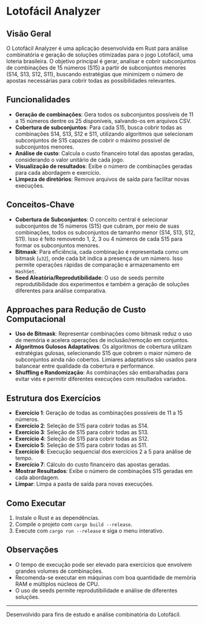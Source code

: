 # Lotofácil Analyzer

## Visão Geral

O Lotofácil Analyzer é uma aplicação desenvolvida em Rust para análise combinatória e geração de soluções otimizadas para o jogo Lotofácil, uma loteria brasileira. O objetivo principal é gerar, analisar e cobrir subconjuntos de combinações de 15 números (S15) a partir de subconjuntos menores (S14, S13, S12, S11), buscando estratégias que minimizem o número de apostas necessárias para cobrir todas as possibilidades relevantes.

## Funcionalidades

- **Geração de combinações**: Gera todos os subconjuntos possíveis de 11 a 15 números dentre os 25 disponíveis, salvando-os em arquivos CSV.
- **Cobertura de subconjuntos**: Para cada S15, busca cobrir todas as combinações S14, S13, S12 e S11, utilizando algoritmos que selecionam subconjuntos de S15 capazes de cobrir o máximo possível de subconjuntos menores.
- **Análise de custo**: Calcula o custo financeiro total das apostas geradas, considerando o valor unitário de cada jogo.
- **Visualização de resultados**: Exibe o número de combinações geradas para cada abordagem e exercício.
- **Limpeza de diretórios**: Remove arquivos de saída para facilitar novas execuções.

## Conceitos-Chave

- **Cobertura de Subconjuntos**: O conceito central é selecionar subconjuntos de 15 números (S15) que cubram, por meio de suas combinações, todos os subconjuntos de tamanho menor (S14, S13, S12, S11). Isso é feito removendo 1, 2, 3 ou 4 números de cada S15 para formar os subconjuntos menores.
- **Bitmask**: Para eficiência, cada combinação é representada como um bitmask (`u32`), onde cada bit indica a presença de um número. Isso permite operações rápidas de comparação e armazenamento em `HashSet`.
- **Seed Aleatória/Reprodutibilidade**: O uso de seeds permite reprodutibilidade dos experimentos e também a geração de soluções diferentes para análise comparativa.

## Approaches para Redução de Custo Computacional

- **Uso de Bitmask**: Representar combinações como bitmask reduz o uso de memória e acelera operações de inclusão/remoção em conjuntos.
- **Algoritmos Gulosos Adaptativos**: Os algoritmos de cobertura utilizam estratégias gulosas, selecionando S15 que cobrem o maior número de subconjuntos ainda não cobertos. Limiares adaptativos são usados para balancear entre qualidade da cobertura e performance.
- **Shuffling e Randomização**: As combinações são embaralhadas para evitar viés e permitir diferentes execuções com resultados variados.

## Estrutura dos Exercícios

- **Exercício 1**: Geração de todas as combinações possíveis de 11 a 15 números.
- **Exercício 2**: Seleção de S15 para cobrir todas as S14.
- **Exercício 3**: Seleção de S15 para cobrir todas as S13.
- **Exercício 4**: Seleção de S15 para cobrir todas as S12.
- **Exercício 5**: Seleção de S15 para cobrir todas as S11.
- **Exercício 6**: Execução sequencial dos exercícios 2 a 5 para análise de tempo.
- **Exercício 7**: Cálculo do custo financeiro das apostas geradas.
- **Mostrar Resultados**: Exibe o número de combinações S15 geradas em cada abordagem.
- **Limpar**: Limpa a pasta de saída para novas execuções.


## Como Executar

1. Instale o Rust e as dependências.
2. Compile o projeto com `cargo build --release`.
3. Execute com `cargo run --release` e siga o menu interativo.

## Observações

- O tempo de execução pode ser elevado para exercícios que envolvem grandes volumes de combinações.
- Recomenda-se executar em máquinas com boa quantidade de memória RAM e múltiplos núcleos de CPU.
- O uso de seeds permite reprodutibilidade e análise de diferentes soluções.

---

Desenvolvido para fins de estudo e análise combinatória do Lotofácil.